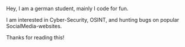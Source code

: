 Hey, I am a german student, mainly I code for fun. 

I am interested in Cyber-Security, OSINT, and hunting bugs on popular SocialMedia-websites. 

Thanks for reading this!
